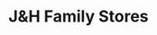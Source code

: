 ---
title: "J&H Family Stores"
url: /jenison/jandh-family-stores-port-sheldon-street/
shop: convenience
---